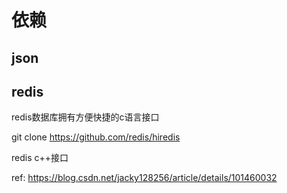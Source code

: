 # 依赖





## json







## redis

redis数据库拥有方便快捷的c语言接口

git clone https://github.com/redis/hiredis





redis c++接口

ref: https://blog.csdn.net/jacky128256/article/details/101460032
